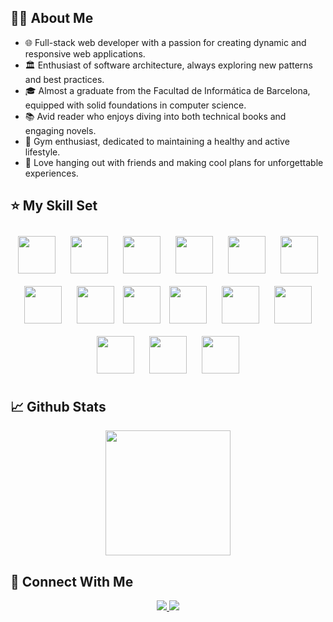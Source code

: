 ## 👨‍💻 About Me

<ul>
  <li>🌐 Full-stack web developer with a passion for creating dynamic and responsive web applications.</li>
  <li>🏛️ Enthusiast of software architecture, always exploring new patterns and best practices.</li>
  <li>🎓 Almost a graduate from the Facultad de Informática de Barcelona, equipped with solid foundations in computer science.</li>
  <li>📚 Avid reader who enjoys diving into both technical books and engaging novels.</li>
  <li>💪 Gym enthusiast, dedicated to maintaining a healthy and active lifestyle.</li>
  <li>🎉 Love hanging out with friends and making cool plans for unforgettable experiences.</li>
</ul>

## ⭐ My Skill Set

<p align=center>
  <img src="https://cdn.jsdelivr.net/gh/devicons/devicon@latest/icons/nestjs/nestjs-original.svg" height="60" width="60" style="margin: 10px;"/>
  <img src="https://cdn.jsdelivr.net/gh/devicons/devicon@latest/icons/nextjs/nextjs-plain.svg" height="60" width="60" style="margin: 10px;"/>
  <img src="https://cdn.jsdelivr.net/gh/devicons/devicon@latest/icons/react/react-original.svg" height="60" width="60" style="margin: 10px;"/>
  <img src="https://cdn.jsdelivr.net/gh/devicons/devicon@latest/icons/typescript/typescript-original.svg" height="60" width="60" style="margin: 10px;"/>        
  <img src="https://cdn.jsdelivr.net/gh/devicons/devicon@latest/icons/javascript/javascript-original.svg" height="60" width="60" style="margin: 10px;"/>                
  <img src="https://cdn.jsdelivr.net/gh/devicons/devicon@latest/icons/sass/sass-original.svg" height="60" width="60" style="margin: 10px;"/>                
  <img src="https://cdn.jsdelivr.net/gh/devicons/devicon@latest/icons/tailwindcss/tailwindcss-original.svg" height="60" width="60" style="margin: 10px;"/>        
  <img src="https://cdn.jsdelivr.net/gh/devicons/devicon@latest/icons/graphql/graphql-plain.svg" height="60" width="60" style="margin: 10px;"/>       
  <img src="https://cdn.jsdelivr.net/gh/devicons/devicon@latest/icons/docker/docker-original.svg" height="60" width="60"/>        
  <img src="https://cdn.jsdelivr.net/gh/devicons/devicon@latest/icons/kubernetes/kubernetes-original.svg" height="60" width="60" style="margin: 10px;"/>        
  <img src="https://cdn.jsdelivr.net/gh/devicons/devicon@latest/icons/amazonwebservices/amazonwebservices-original-wordmark.svg" height="60" width="60" style="margin: 10px;"/>
  <img src="https://cdn.jsdelivr.net/gh/devicons/devicon@latest/icons/googlecloud/googlecloud-original.svg" height="60" width="60" style="margin: 10px;"/>
  <img src="https://cdn.jsdelivr.net/gh/devicons/devicon@latest/icons/postgresql/postgresql-original.svg" height="60" width="60" style="margin: 10px;"/>       
  <img src="https://cdn.jsdelivr.net/gh/devicons/devicon@latest/icons/mongodb/mongodb-original.svg" height="60" width="60" style="margin: 10px;"/>         
  <img src="https://cdn.jsdelivr.net/gh/devicons/devicon@latest/icons/spring/spring-original.svg" height="60" width="60" style="margin: 10px;"/>
</p>

## 📈 Github Stats

<div align="center">
  <a href="https://github.com/anuraghazra/github-readme-stats">
    <img height=200 align="center" src="https://github-readme-stats-seven-olive-11.vercel.app/api?username=hectoremanuelpc&show=reviews,prs_merged_percentage&hide=stars,issues,contribs&show_icons=true&theme=radical" />
  </a>
</div>

## 📱 Connect With Me

<p align="center">
    <a href="mailto:emanuel.cuevas03@gmail.com"  target="_blank" rel="noopener noreferrer">
        <img src="https://img.shields.io/badge/mail-%23ff4343.svg?&style=for-the-badge&logo=gmail&logoColor=white" />
    </a>
    <a href="https://www.linkedin.com/in/emanuelpc" target="_blank" rel="noopener noreferrer">
        <img src="https://img.shields.io/badge/linkedin-%230A66C2.svg?&style=for-the-badge&logo=linkedin&logoColor=white"/>
    </a>
</p>
